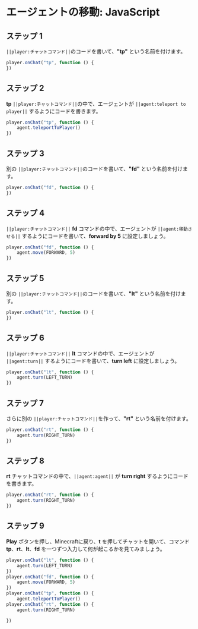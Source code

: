 # エージェントの移動: JavaScript

## ステップ 1
``||player:チャットコマンド||``のコードを書いて、**"tp"** という名前を付けます。

```javascript
player.onChat("tp", function () {
})
```

## ステップ 2

**tp** ``||player:チャットコマンド||``の中で、エージェントが ``||agent:teleport to player||`` するようにコードを書きます。

```javascript
player.onChat("tp", function () {
    agent.teleportToPlayer()
})
```

## ステップ 3

別の ``||player:チャットコマンド||``のコードを書いて、**"fd"** という名前を付けます。

```javascript
player.onChat("fd", function () {
})
```

## ステップ 4

``||player:チャットコマンド||`` **fd** コマンドの中で、エージェントが ``||agent:移動させる||`` するようにコードを書いて、**forward by 5** に設定しましょう。

```javascript
player.onChat("fd", function () {
    agent.move(FORWARD, 5)
})
```

## ステップ 5

別の ``||player:チャットコマンド||``のコードを書いて、**"lt"** という名前を付けます。

```javascript
player.onChat("lt", function () {
})
```

## ステップ 6

``||player:チャットコマンド||`` **lt** コマンドの中で、エージェントが ``||agent:turn||`` するようにコードを書いて、**turn left** に設定しましょう。

```javascript
player.onChat("lt", function () {
    agent.turn(LEFT_TURN)
})
```

## ステップ 7

さらに別の ``||player:チャットコマンド||``を作って、**"rt"** という名前を付けます。

```javascript
player.onChat("rt", function () {
    agent.turn(RIGHT_TURN)
})
```

## ステップ 8

**rt** チャットコマンドの中で、``||agent:agent||`` が **turn right** するようにコードを書きます。

```javascript
player.onChat("rt", function () {
    agent.turn(RIGHT_TURN)
})
```

## ステップ 9

**Play** ボタンを押し、Minecraftに戻り、**t** を押してチャットを開いて、コマンド **tp**、**rt**、**lt**、**fd** を一つずつ入力して何が起こるかを見てみましょう。

```javascript
player.onChat("lt", function () {
    agent.turn(LEFT_TURN)
})
player.onChat("fd", function () {
    agent.move(FORWARD, 5)
})
player.onChat("tp", function () {
    agent.teleportToPlayer()
player.onChat("rt", function () { 
    agent.turn(RIGHT_TURN) 

})
```